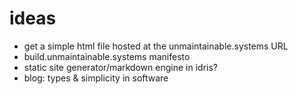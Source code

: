 # ideas

- get a simple html file hosted at the unmaintainable.systems URL
- build.unmaintainable.systems manifesto
- static site generator/markdown engine in idris?
- blog: types & simplicity in software
